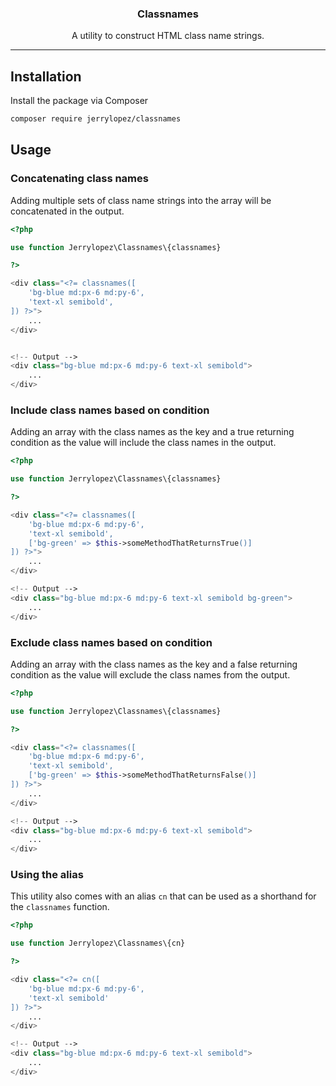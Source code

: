<h3 align="center">Classnames</h3>

<p align="center">A utility to construct HTML class name strings.</p>

<hr />

## Installation

Install the package via Composer

```bash
composer require jerrylopez/classnames
```

## Usage

### Concatenating class names

Adding multiple sets of class name strings into the array will be concatenated in the output. 

```php
<?php

use function Jerrylopez\Classnames\{classnames}

?>

<div class="<?= classnames([
    'bg-blue md:px-6 md:py-6',
    'text-xl semibold',
]) ?>">
    ...
</div>


<!-- Output -->
<div class="bg-blue md:px-6 md:py-6 text-xl semibold">
    ...
</div>
```

### Include class names based on condition

Adding an array with the class names as the key and a true returning condition as the value will include the class names in the output.


```php
<?php

use function Jerrylopez\Classnames\{classnames}

?>

<div class="<?= classnames([
    'bg-blue md:px-6 md:py-6',
    'text-xl semibold',
    ['bg-green' => $this->someMethodThatReturnsTrue()]
]) ?>">
    ...
</div>

<!-- Output -->
<div class="bg-blue md:px-6 md:py-6 text-xl semibold bg-green">
    ...
</div>
```

### Exclude class names based on condition

Adding an array with the class names as the key and a false returning condition as the value will exclude the class names from the output.

```php
<?php

use function Jerrylopez\Classnames\{classnames}

?>

<div class="<?= classnames([
    'bg-blue md:px-6 md:py-6',
    'text-xl semibold',
    ['bg-green' => $this->someMethodThatReturnsFalse()]
]) ?>">
    ...
</div>

<!-- Output -->
<div class="bg-blue md:px-6 md:py-6 text-xl semibold">
    ...
</div>
```

### Using the alias

This utility also comes with an alias `cn` that can be used as a shorthand for the `classnames` function.

```php
<?php

use function Jerrylopez\Classnames\{cn}

?>

<div class="<?= cn([
    'bg-blue md:px-6 md:py-6',
    'text-xl semibold'
]) ?>">
    ...
</div>

<!-- Output -->
<div class="bg-blue md:px-6 md:py-6 text-xl semibold">
    ...
</div>
```

